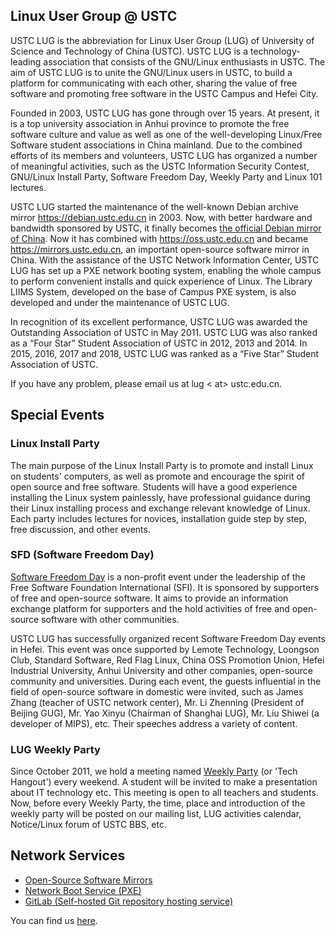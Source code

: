 ---
---

## Linux User Group @ USTC

USTC LUG is the abbreviation for Linux User Group (LUG) of University of Science and Technology of China (USTC). USTC LUG is a technology-leading association that consists of the GNU/Linux enthusiasts in USTC. The aim of USTC LUG is to unite the GNU/Linux users in USTC, to build a platform for communicating with each other, sharing the value of free software and promoting free software in the USTC Campus and Hefei City.

Founded in 2003, USTC LUG has gone through over 15 years. At present, it is a top university association in Anhui province to promote the free software culture and value as well as one of the well-developing Linux/Free Software student associations in China mainland. Due to the combined efforts of its members and volunteers, USTC LUG has organized a number of meaningful activities, such as the USTC Information Security Contest, GNU/Linux Install Party, Software Freedom Day, Weekly Party and Linux 101 lectures.

USTC LUG started the maintenance of the well-known Debian archive mirror <https://debian.ustc.edu.cn> in 2003. Now, with better hardware and bandwidth sponsored by USTC, it finally becomes [the official Debian mirror of China](http://ftp.cn.debian.org/). Now it has combined with <https://oss.ustc.edu.cn> and became <https://mirrors.ustc.edu.cn>, an important open-source software mirror in China. With the assistance of the USTC Network Information Center, USTC LUG has set up a PXE network booting system, enabling the whole campus to perform convenient installs and quick experience of Linux. The Library LIIMS System, developed on the base of Campus PXE system, is also developed and under the maintenance of USTC LUG.

In recognition of its excellent performance, USTC LUG was awarded the Outstanding Association of USTC in May 2011. USTC LUG was also ranked as a “Four Star” Student Association of USTC in 2012, 2013 and 2014. In 2015, 2016, 2017 and 2018, USTC LUG was ranked as a “Five Star” Student Association of USTC.

If you have any problem, please email us at lug &lt; at&gt; ustc.edu.cn.

## Special Events

### Linux Install Party

The main purpose of the Linux Install Party is to promote and install Linux on students' computers, as well as promote and encourage the spirit of open source and free software. Students will have a good experience installing the Linux system painlessly, have professional guidance during their Linux installing process and exchange relevant knowledge of Linux. Each party includes lectures for novices, installation guide step by step, free discussion, and other events.

### SFD (Software Freedom Day)

[Software Freedom Day](/wiki/lug/events/sfd) is a non-profit event under the leadership of the Free Software Foundation International (SFI). It is sponsored by supporters of free and open-source software. It aims to provide an information exchange platform for supporters and the hold activities of free and open-source software with other communities.

USTC LUG has successfully organized recent Software Freedom Day events in Hefei. This event was once supported by Lemote Technology, Loongson Club, Standard Software, Red Flag Linux, China OSS Promotion Union, Hefei Industrial University, Anhui University and other companies, open-source community and universities. During each event, the guests influential in the field of open-source software in domestic were invited, such as James Zhang (teacher of USTC network center), Mr. Li Zhenning (President of Beijing GUG), Mr. Yao Xinyu (Chairman of Shanghai LUG), Mr. Liu Shiwei (a developer of MIPS), etc. Their speeches address a variety of content.

### LUG Weekly Party

Since October 2011, we hold a meeting named [Weekly Party](/wiki/lug/events/weeklyparty) (or 'Tech Hangout') every weekend. A student will be invited to make a presentation about IT technology etc. This meeting is open to all teachers and students. Now, before every Weekly Party, the time, place and introduction of the weekly party will be posted on our mailing list, LUG activities calendar, Notice/Linux forum of USTC BBS, etc.

## Network Services

- [Open-Source Software Mirrors](/wiki/lug/services/mirrors)
- [Network Boot Service (PXE)](/wiki/lug/services/pxe)
- [GitLab (Self-hosted Git repository hosting service)](/wiki/lug/services/gitlab)

You can find us [here](/wiki/lug/contact).
